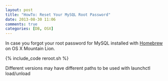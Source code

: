 ```yaml
---
layout: post
title: "HowTo: Reset Your MySQL Root Password"
date: 2013-08-30 11:06
comments: true
categories: [DB, OSX] 
---
```

In case you forgot your root password for MySQL installed with [Homebrew](http://brew.sh/) on OS X Mountain Lion.

{% include_code reroot.sh %}

Different versions may have different paths to be used with launchctl load/unload
